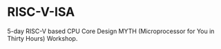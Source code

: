 # RISC-V-ISA
5-day RISC-V based CPU Core Design MYTH (Microprocessor for You in Thirty Hours) Workshop.
